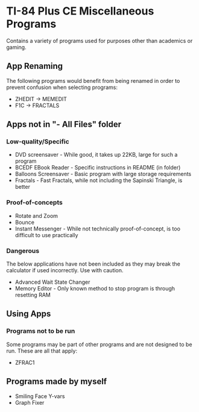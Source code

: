 # TI-84 Plus CE Miscellaneous Programs

Contains a variety of programs used for purposes other than academics or gaming.

## App Renaming
The following programs would benefit from being renamed in order to prevent confusion when selecting programs:
* ZHEDIT -> MEMEDIT
* F1C -> FRACTALS

## Apps not in "- All Files" folder

### Low-quality/Specific
* DVD screensaver - While good, it takes up 22KB, large for such a program
* BCEDF EBook Reader - Specific instructions in README (in folder)
* Balloons Screensaver - Basic program with large storage requirements
* Fractals - Fast Fractals, while not including the Sapinski Triangle, is better

### Proof-of-concepts
* Rotate and Zoom
* Bounce
* Instant Messenger - While not technically proof-of-concept, is too difficult to use practically

### Dangerous
The below applications have not been included as they may break the calculator if used incorrectly. Use with caution.
* Advanced Wait State Changer
* Memory Editor - Only known method to stop program is through resetting RAM

## Using Apps

### Programs not to be run
Some programs may be part of other programs and are not designed to be run. These are all that apply:
* ZFRAC1

## Programs made by myself
* Smiling Face Y-vars
* Graph Fixer